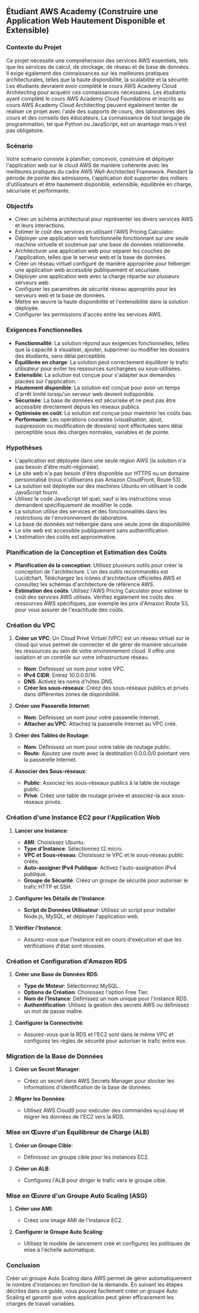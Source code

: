 ## Étudiant AWS Academy (Construire une Application Web Hautement Disponible et Extensible)

### Contexte du Projet

Ce projet nécessite une compréhension des services AWS essentiels, tels que les services de calcul, de stockage, de réseau et de base de données. Il exige également des connaissances sur les meilleures pratiques architecturales, telles que la haute disponibilité, la scalabilité et la sécurité. Les étudiants devraient avoir complété le cours AWS Academy Cloud Architecting pour acquérir ces connaissances nécessaires. Les étudiants ayant complété le cours AWS Academy Cloud Foundations et inscrits au cours AWS Academy Cloud Architecting peuvent également tenter de réaliser ce projet avec l'aide des supports de cours, des laboratoires des cours et des conseils des éducateurs. La connaissance de tout langage de programmation, tel que Python ou JavaScript, est un avantage mais n'est pas obligatoire.

### Scénario

Votre scénario consiste à planifier, concevoir, construire et déployer l'application web sur le cloud AWS de manière cohérente avec les meilleures pratiques du cadre AWS Well-Architected Framework. Pendant la période de pointe des admissions, l'application doit supporter des milliers d'utilisateurs et être hautement disponible, extensible, équilibrée en charge, sécurisée et performante.

### Objectifs

- Créer un schéma architectural pour représenter les divers services AWS et leurs interactions.
- Estimer le coût des services en utilisant l'AWS Pricing Calculator.
- Déployer une application web fonctionnelle fonctionnant sur une seule machine virtuelle et soutenue par une base de données relationnelle.
- Architecturer une application web pour séparer les couches de l'application, telles que le serveur web et la base de données.
- Créer un réseau virtuel configuré de manière appropriée pour héberger une application web accessible publiquement et sécurisée.
- Déployer une application web avec la charge répartie sur plusieurs serveurs web.
- Configurer les paramètres de sécurité réseau appropriés pour les serveurs web et la base de données.
- Mettre en œuvre la haute disponibilité et l'extensibilité dans la solution déployée.
- Configurer les permissions d'accès entre les services AWS.

### Exigences Fonctionnelles

- **Fonctionnalité**: La solution répond aux exigences fonctionnelles, telles que la capacité à visualiser, ajouter, supprimer ou modifier les dossiers des étudiants, sans délai perceptible.
- **Équilibrée en charge**: La solution peut correctement équilibrer le trafic utilisateur pour éviter les ressources surchargées ou sous-utilisées.
- **Extensible**: La solution est conçue pour s'adapter aux demandes placées sur l'application.
- **Hautement disponible**: La solution est conçue pour avoir un temps d'arrêt limité lorsqu'un serveur web devient indisponible.
- **Sécurisée**: La base de données est sécurisée et ne peut pas être accessible directement depuis les réseaux publics.
- **Optimisée en coût**: La solution est conçue pour maintenir les coûts bas.
- **Performante**: Les opérations courantes (visualisation, ajout, suppression ou modification de dossiers) sont effectuées sans délai perceptible sous des charges normales, variables et de pointe.

### Hypothèses

- L'application est déployée dans une seule région AWS (la solution n'a pas besoin d'être multi-régionale).
- Le site web n'a pas besoin d'être disponible sur HTTPS ou un domaine personnalisé (nous n'utiliserons pas Amazon CloudFront, Route 53).
- La solution est déployée sur des machines Ubuntu en utilisant le code JavaScript fourni.
- Utilisez le code JavaScript tel quel, sauf si les instructions vous demandent spécifiquement de modifier le code.
- La solution utilise des services et des fonctionnalités dans les restrictions de l'environnement de laboratoire.
- La base de données est hébergée dans une seule zone de disponibilité.
- Le site web est accessible publiquement sans authentification.
- L'estimation des coûts est approximative.

### Planification de la Conception et Estimation des Coûts

- **Planification de la conception**: Utilisez plusieurs outils pour créer la conception de l'architecture. L'un des outils recommandés est Lucidchart. Téléchargez les icônes d'architecture officielles AWS et consultez les schémas d'architecture de référence AWS.
- **Estimation des coûts**: Utilisez l'AWS Pricing Calculator pour estimer le coût des services AWS utilisés. Vérifiez également les coûts des ressources AWS spécifiques, par exemple les prix d'Amazon Route 53, pour vous assurer de l'exactitude des coûts.

### Création du VPC

1. **Créer un VPC**: Un Cloud Privé Virtuel (VPC) est un réseau virtuel sur le cloud qui vous permet de connecter et de gérer de manière sécurisée les ressources au sein de votre environnement cloud. Il offre une isolation et un contrôle sur votre infrastructure réseau.
   - **Nom**: Définissez un nom pour votre VPC.
   - **IPv4 CIDR**: Entrez 10.0.0.0/16.
   - **DNS**: Activez les noms d'hôtes DNS.
   - **Créer les sous-réseaux**: Créez des sous-réseaux publics et privés dans différentes zones de disponibilité.

2. **Créer une Passerelle Internet**:
   - **Nom**: Définissez un nom pour votre passerelle Internet.
   - **Attacher au VPC**: Attachez la passerelle Internet au VPC créé.

3. **Créer des Tables de Routage**:
   - **Nom**: Définissez un nom pour votre table de routage public.
   - **Route**: Ajoutez une route avec la destination 0.0.0.0/0 pointant vers la passerelle Internet.

4. **Associer des Sous-réseaux**:
   - **Public**: Associez les sous-réseaux publics à la table de routage public.
   - **Privé**: Créez une table de routage privée et associez-la aux sous-réseaux privés.

### Création d'une Instance EC2 pour l'Application Web

1. **Lancer une Instance**:
   - **AMI**: Choisissez Ubuntu.
   - **Type d'Instance**: Sélectionnez t2.micro.
   - **VPC et Sous-réseau**: Choisissez le VPC et le sous-réseau public créés.
   - **Auto-assigner IPv4 Publique**: Activez l'auto-assignation IPv4 publique.
   - **Groupe de Sécurité**: Créez un groupe de sécurité pour autoriser le trafic HTTP et SSH.

2. **Configurer les Détails de l'Instance**:
   - **Script de Données Utilisateur**: Utilisez un script pour installer Node.js, MySQL, et déployer l'application web.

3. **Vérifier l'Instance**:
   - Assurez-vous que l'instance est en cours d'exécution et que les vérifications d'état sont réussies.

### Création et Configuration d'Amazon RDS

1. **Créer une Base de Données RDS**:
   - **Type de Moteur**: Sélectionnez MySQL.
   - **Options de Création**: Choisissez l'option Free Tier.
   - **Nom de l'Instance**: Définissez un nom unique pour l'instance RDS.
   - **Authentification**: Utilisez la gestion des secrets AWS ou définissez un mot de passe maître.

2. **Configurer la Connectivité**:
   - Assurez-vous que la RDS et l'EC2 sont dans le même VPC et configurez les règles de sécurité pour autoriser le trafic entre eux.

### Migration de la Base de Données

1. **Créer un Secret Manager**:
   - Créez un secret dans AWS Secrets Manager pour stocker les informations d'identification de la base de données.

2. **Migrer les Données**:
   - Utilisez AWS Cloud9 pour exécuter des commandes `mysqldump` et migrer les données de l'EC2 vers la RDS.

### Mise en Œuvre d'un Équilibreur de Charge (ALB)

1. **Créer un Groupe Cible**:
   - Définissez un groupe cible pour les instances EC2.

2. **Créer un ALB**:
   - Configurez l'ALB pour diriger le trafic vers le groupe cible.

### Mise en Œuvre d'un Groupe Auto Scaling (ASG)

1. **Créer une AMI**:
   - Créez une image AMI de l'instance EC2.

2. **Configurer le Groupe Auto Scaling**:
   - Utilisez le modèle de lancement créé et configurez les politiques de mise à l'échelle automatique.

### Conclusion

Créer un groupe Auto Scaling dans AWS permet de gérer automatiquement le nombre d'instances en fonction de la demande. En suivant les étapes décrites dans ce guide, vous pouvez facilement créer un groupe Auto Scaling et garantir que votre application peut gérer efficacement les charges de travail variables.
